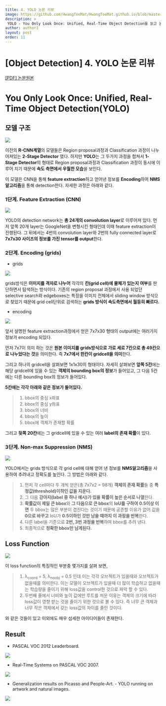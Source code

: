 ```yaml
---
title: 4. YOLO 논문 리뷰
image: https://github.com/HwangToeMat/HwangToeMat.github.io/blob/master/Paper-Review/image/YOLO/img0.png?raw=true
description: >
 YOLO - You Only Look Once: Unified, Real-Time Object Detection을 읽고 논문 주요내용을 정리해본다.
author: author1
layout: post
order: 11
---
```

# [Object Detection]  4. YOLO 논문 리뷰

<a href="https://pjreddie.com/media/files/papers/yolo.pdf">[PDF] 논문원본</a>

# You Only Look Once: Unified, Real-Time Object Detection(YOLO)

## 모델 구조

<img src="https://github.com/HwangToeMat/HwangToeMat.github.io/blob/master/Paper-Review/image/YOLO/img1.png?raw=true" style="max-width:100%;margin-left: auto; margin-right: auto; display: block;">

이전의 **R-CNN계열**의 모델들은 Region proposal과정과 Classification 과정이 나누어져있는 **2-Stage Detector** 였다.
하지만 **YOLO**는 그 두가지 과정을 합쳐서 **1-Stage Detector**의 형태로 Region proposal과정과 Classification 과정이 동시에 이루어 지기 때문에 **속도 측면에서 우월한 모습**을 보인다.

이 모델은 CNN을 통해 **feature extraction**하고 얻어낸 정보를 **Encoding**하여 **NMS알고리즘**을 통해 detection한다.
자세한 과정은 아래와 같다.

### 1단계. Feature Extraction (CNN)

<img src="https://github.com/HwangToeMat/HwangToeMat.github.io/blob/master/Paper-Review/image/YOLO/img2.png?raw=true" style="max-width:100%;margin-left: auto; margin-right: auto; display: block;">

YOLO의 detection network는 **총 24개의 convolution layer**로 이루어져 있다. 먼저 앞쪽 20개 layer는 GoogleNet을 변형시킨 형태인데 이때 feature extraction이 진행된다. 그 뒤에서는 4번의 convolution layer와 2번의 fully connected layer로 **7x7x30 사이즈의 정보를 가진 tensor를 output**한다.

### 2단계. Encoding (grids)

* grids

<img src="https://github.com/HwangToeMat/HwangToeMat.github.io/blob/master/Paper-Review/image/YOLO/img3_0.png?raw=true" style="max-width:100%;margin-left: auto; margin-right: auto; display: block;">

grids방식은 **이미지를 격자로 나누어** 각각의 **칸(grid cell)에 물체가 있는지 여부**를 판단하면서 탐색하는 방식이다. 기존의 region proposal 과정에서 사용 되었던 selective search와 edgeboxes는 특징을 이미지 전체에서 sliding window 방식으로 찾았기 때문에 grid cell단위로 검색하는 **grids 방식이 속도측면에서 월등히 빠르다.**

* encoding

<img src="https://github.com/HwangToeMat/HwangToeMat.github.io/blob/master/Paper-Review/image/YOLO/img3.png?raw=true" style="max-width:100%;margin-left: auto; margin-right: auto; display: block;">

앞서 설명한 feature extraction과정에서 얻은 7x7x30 형태의 output에는 여러가지 정보가 encoding 되있다.

먼저 7x7이 의미 하는 것은 **원본 이미지를 grids방식으로 가로 세로 7칸으로 총 49칸으로 나누었다는 것**을 의미한다. 즉 **7x7에서 한칸이 gridcell을 의미**한다.

그리고 하나의 gridcell을 살펴보면 1x1x30의 형태이다. 자세히 살펴보면 **앞쪽 5칸**에는 해당 gridcell에 있을 수 있는 **객체의 bounding box의 정보**가 들어있고, 그 다음 5칸에는 다른 bounding box의 정보가 들어있다. 

**5칸에는 각각 아래와 같은 정보가 들어있다.**
> 01. bbox의 중심 x좌표<br>
> 02. bbox의 중심 y좌표<br>
> 03. bbox의 너비<br>
> 04. bbox의 높이<br>
> 05. bbox에 객체가 존재할 확률

그리고 **뒷쪽 20칸**에는 그 gridcell에 있을 수 있는 여러 **label의 존재 확률**이 있다.

### 3단계. Non-max Suppression (NMS)

<img src="https://github.com/HwangToeMat/HwangToeMat.github.io/blob/master/Paper-Review/image/YOLO/img4.png?raw=true" style="max-width:100%;margin-left: auto; margin-right: auto; display: block;">

YOLO에서는 grids 방식으로 각 grid cell에 대해 얻어 낸 정보를 **NMS알고리즘**을 사용하여 추려내고 정확도를 높인다. 그 방법은 아래와 같다.

> 01. 먼저 각 cell마다 두 개씩 얻은(총 7x7x2 = 98개) **객체의 존재 확률**들 중 **특정값(threshold)이하인 값을 지운다.**<br>
> 02. 그 다음 **강아지(label 중 하나 예시)가 있을 확률이 높은 순서로 나열**한다.
> 03. **확률값이 제일 큰 bbox**와 **그 다음으로 큰 bbox**의 **IoU를 구하여 0.5이상 이면** 두 bbox는 많은 부분이 겹친다는 것이기 때문에 공존할 이유가 없어 값을 **0으로 바꾸고** IoU가 **0.5이하인 것만 남을 때까지 이 과정을 반복**한다.<br>
> 04. 다른 label을 기준으로 **2번, 3번 과정을 반복**하여 bbox를 추려 낸다.<br>
> 05. 최종적으로 **정확한 bbox만 남게된다.**

## Loss Function

<img src="https://github.com/HwangToeMat/HwangToeMat.github.io/blob/master/Paper-Review/image/YOLO/img5.png?raw=true" style="max-width:100%;margin-left: auto; margin-right: auto; display: block;">

이 loss function의 특징적인 부분중 몇가지를 살펴 보면,

> 01. &#955;<sub>coord</sub> = 5, &#955;<sub>noobj</sub> = 0.5 인데 이는 각각 오브젝트가 있을때와 오브젝트가 없을때를 의미한다. 이는 모델이 오브젝트가 있을때 더 많이 학습하고 없을때는 학습량을 줄이기 위해 loss값을 control한 것으로 파악 할 수 있다.<br>
> 02. 두번째 줄에서 너비와 높이 값에만 루트를 씌운 이유는 객체의 크기에 따라 loss값이 영향 받는 것을 줄이기 위한 것으로 볼 수 있다. 즉 너무 큰 객체과 너무 작은 객체에서 갖는 loss값의 차이를 줄인 것이다.

와 같은 것들이 있고 이외에도 매우 섬세한 아이디어들이 존재한다.

## Result

* PASCAL VOC 2012 Leaderboard.

<img src="https://github.com/HwangToeMat/HwangToeMat.github.io/blob/master/Paper-Review/image/YOLO/img6_1.png?raw=true" style="max-width:100%;margin-left: auto; margin-right: auto; display: block;">

* Real-Time Systems on PASCAL VOC 2007.

<img src="https://github.com/HwangToeMat/HwangToeMat.github.io/blob/master/Paper-Review/image/YOLO/img6_1_1.png?raw=true" style="max-width:100%;margin-left: auto; margin-right: auto; display: block;">

* Generalization results on Picasso and People-Art. - YOLO running on artwork and natural images.

<img src="https://github.com/HwangToeMat/HwangToeMat.github.io/blob/master/Paper-Review/image/YOLO/img6_2.png?raw=true" style="max-width:100%;margin-left: auto; margin-right: auto; display: block;">
